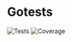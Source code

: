 # Gotests

![Tests](https://img.shields.io/github/actions/workflow/status/glebateee/gotests/go.yml?branch=main)
![Coverage](https://codecov.io/gh/glebateee/gotests/branch/main/graph/badge.svg)